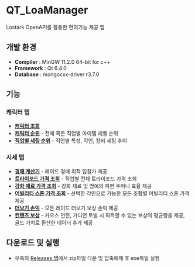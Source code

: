 # QT_LoaManager
Lostark OpenAPI를 활용한 편의기능 제공 앱
## 개발 환경
- **Compiler** : MinGW 11.2.0 64-bit for c++
- **Framework** : Qt 6.4.0
- **Database** : mongocxx-driver r3.7.0
## 기능
### 캐릭터 탭
- **[캐릭터 조회](https://github.com/Wseop/QT_LoaManager/tree/main/function/character_search)**
- **[캐릭터 순위](https://github.com/Wseop/QT_LoaManager/tree/main/function/character_ranking)** - 전체 혹은 직업별 아이템 레벨 순위
- **[직업별 세팅 순위](https://github.com/Wseop/QT_LoaManager/tree/main/function/setting_ranking)** - 직업별 특성, 각인, 장비 세팅 추이
### 시세 탭
- **[경매 계산기](https://github.com/Wseop/QT_LoaManager/tree/main/function/auction_calculator)** - 레이드 경매 최적 입찰가 제공
- **[트라이포드 가격 조회](https://github.com/Wseop/QT_LoaManager/tree/main/function/quotation/tripod)** - 직업별 전체 트라이포드 가격 조회
- **[강화 재료 가격 조회](https://github.com/Wseop/QT_LoaManager/tree/main/function/quotation/reforge)** - 강화 재료 및 명예의 파편 주머니 효율 제공
- **[어빌리티 스톤 가격 조회](https://github.com/Wseop/QT_LoaManager/tree/main/function/quotation/abilitystone)** - 선택한 각인으로 가능한 모든 조합별 어빌리티 스톤 가격 제공
- **[더보기 손익](https://github.com/Wseop/QT_LoaManager/tree/main/function/raid)** - 모든 레이드 더보기 보상 손익 제공
- **[컨텐츠 보상](https://github.com/Wseop/QT_LoaManager/tree/main/function/contents_reward)** - 카오스 던전, 가디언 토벌 시 획득할 수 있는 보상의 평균량을 제공, 골드 가치로 환산한 데이터 추가 제공
## 다운로드 및 실행
- 우측의 [Releases 탭](https://github.com/Wseop/QT_LoaManager/releases)에서 zip파일 다운 및 압축해제 후 exe파일 실행

